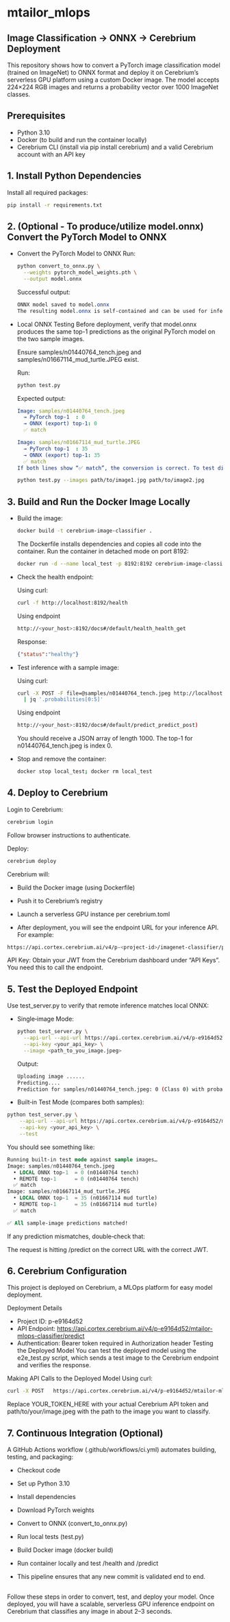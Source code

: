 # mtailor_mlops

## Image Classification → ONNX → Cerebrium Deployment
This repository shows how to convert a PyTorch image classification model (trained on ImageNet) to ONNX format and deploy it on Cerebrium’s serverless GPU platform using a custom Docker image. The model accepts 224×224 RGB images and returns a probability vector over 1000 ImageNet classes.

## Prerequisites
- Python 3.10
- Docker (to build and run the container locally)
- Cerebrium CLI (install via pip install cerebrium) and a valid Cerebrium account with an API key

## 1. Install Python Dependencies
Install all required packages:
```bash
pip install -r requirements.txt
```

## 2. (Optional - To produce/utilize model.onnx) Convert the PyTorch Model to ONNX
-   Convert the PyTorch Model to ONNX
    Run:
    ```bash
    python convert_to_onnx.py \
      --weights pytorch_model_weights.pth \
      --output model.onnx
    ```
    Successful output:
    ```css
    ONNX model saved to model.onnx
    The resulting model.onnx is self-contained and can be used for inference without requiring PyTorch or the original weights.
    ```
-  Local ONNX Testing
    Before deployment, verify that model.onnx produces the same top-1 predictions as the original PyTorch model on the two sample images.
    
    Ensure samples/n01440764_tench.jpeg and samples/n01667114_mud_turtle.JPEG exist.
    
    Run:
    ```bash
    python test.py
    ```
    Expected output:
    
    ```yaml
    Image: samples/n01440764_tench.jpeg
      → PyTorch top-1  : 0
      → ONNX (export) top-1: 0
      ✅ match
    
    Image: samples/n01667114_mud_turtle.JPEG
      → PyTorch top-1  : 35
      → ONNX (export) top-1: 35
      ✅ match
    If both lines show “✅ match”, the conversion is correct. To test different images, pass them via --images:
    ```
    ```bash
    python test.py --images path/to/image1.jpg path/to/image2.jpg
    ```
## 3. Build and Run the Docker Image Locally
-  Build the image:

    ```bash
    docker build -t cerebrium-image-classifier .
    ```
    The Dockerfile installs dependencies and copies all code into the container.
    Run the container in detached mode on port 8192:
    ```bash
    docker run -d --name local_test -p 8192:8192 cerebrium-image-classifier
    ```
-  Check the health endpoint:
  
    Using curl:
    ```bash
    curl -f http://localhost:8192/health
    ```
    Using endpoint
    ```bash
    http://<your_host>:8192/docs#/default/health_health_get
    ```
    Response:
    ```json
    {"status":"healthy"}
    ```
-  Test inference with a sample image:
    
    Using curl:
    ```bash
    curl -X POST -F file=@samples/n01440764_tench.jpeg http://localhost:8192/predict \
      | jq '.probabilities[0:5]'
    ```
    Using endpoint
    ```bash
    http://<your_host>:8192/docs#/default/predict_predict_post)
    ```
    You should receive a JSON array of length 1000. The top-1 for n01440764_tench.jpeg is index 0.

-  Stop and remove the container:
    ```bash
    docker stop local_test; docker rm local_test
    ```
## 4. Deploy to Cerebrium
Login to Cerebrium:

```bash
cerebrium login
```
Follow browser instructions to authenticate.

Deploy:

```bash
cerebrium deploy
```
Cerebrium will:

- Build the Docker image (using Dockerfile)

- Push it to Cerebrium’s registry

- Launch a serverless GPU instance per cerebrium.toml

- After deployment, you will see the endpoint URL for your inference API. For example:

```bash
https://api.cortex.cerebrium.ai/v4/p-<project-id>/imagenet-classifier/predict
```
API Key: Obtain your JWT from the Cerebrium dashboard under “API Keys”. You need this to call the endpoint.

## 5. Test the Deployed Endpoint
Use test_server.py to verify that remote inference matches local ONNX:

- Single‐image Mode:

  ```bash
  python test_server.py \
    --api-url --api-url https://api.cortex.cerebrium.ai/v4/p-e9164d52/mtailor-mlops-classifier/predict \
    --api-key <your_api_key> \
    --image <path_to_you_image.jpeg>
  ```
  Output:
  
  ```bash
  Uploading image ......
  Predicting....
  Prediction for samples/n01440764_tench.jpeg: 0 (Class 0) with probability 0.8267
  ```
- Built‐in Test Mode (compares both samples):

```bash
python test_server.py \
    --api-url --api-url https://api.cortex.cerebrium.ai/v4/p-e9164d52/mtailor-mlops-classifier/predict \
    --api-key <your_api_key> \
    --test
```
You should see something like:

```sql
Running built‐in test mode against sample images…
Image: samples/n01440764_tench.jpeg
  • LOCAL ONNX top‐1  = 0 (n01440764 tench)
  • REMOTE top‐1      = 0 (n01440764 tench)
  ✅ match
Image: samples/n01667114_mud_turtle.JPEG
  • LOCAL ONNX top‐1  = 35 (n01667114 mud turtle)
  • REMOTE top‐1      = 35 (n01667114 mud turtle)
  ✅ match

✅ All sample‐image predictions matched!
```
If any prediction mismatches, double‐check that:

The request is hitting /predict on the correct URL with the correct JWT.

## 6. Cerebrium Configuration
This project is deployed on Cerebrium, a MLOps platform for easy model deployment.

Deployment Details
- Project ID: p-e9164d52
- API Endpoint: https://api.cortex.cerebrium.ai/v4/p-e9164d52/mtailor-mlops-classifier/predict
- Authentication: Bearer token required in Authorization header
Testing the Deployed Model
You can test the deployed model using the e2e_test.py script, which sends a test image to the Cerebrium endpoint and verifies the response.

Making API Calls to the Deployed Model
Using curl:
```bash
curl -X POST   https://api.cortex.cerebrium.ai/v4/p-e9164d52/mtailor-mlops-classifier/predict  -H 'Authorization: Bearer <your_api_key> -F  'file=@<path_to_you_image.jpeg>'
```
Replace YOUR_TOKEN_HERE with your actual Cerebrium API token and path/to/your/image.jpeg with the path to the image you want to classify.

## 7. Continuous Integration (Optional)
A GitHub Actions workflow (.github/workflows/ci.yml) automates building, testing, and packaging:

- Checkout code

- Set up Python 3.10

- Install dependencies

- Download PyTorch weights

- Convert to ONNX (convert_to_onnx.py)

- Run local tests (test.py)

- Build Docker image (docker build)

- Run container locally and test /health and /predict

- This pipeline ensures that any new commit is validated end to end.
##
Follow these steps in order to convert, test, and deploy your model. Once deployed, you will have a scalable, serverless GPU inference endpoint on Cerebrium that classifies any image in about 2–3 seconds.
